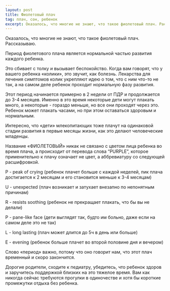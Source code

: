 ```yaml
---
layout: post
title: Фиолетовый плач
tag: плач, сон, ребенок
excerpt: Оказалось, что многие не знают, что такое фиолетовый плач. Рассказываю. Период фиолетового плача является нормальной частью развития каждого ребенка.
---
```


Оказалось, что многие не знают, что такое фиолетовый плач. Рассказываю.

Период фиолетового плача является нормальной частью развития каждого ребенка.

Это сбивает с толку и вызывает беспокойство. Когда вам говорят, что у вашего ребенка «колики», это звучит, как болезнь. Лекарства для лечения симптомов колик укрепляют идею о том, что с ним что-то не так, а на самом деле ребенок проходит нормальную фазу развития.

Этот период начинается примерно в 2 недели от ПДР и продолжается до 3-4 месяцев. Именно в это время некоторые дети могут плакать много, а некоторые - гораздо меньше, но все они проходят через это. Ребенок может плакать часами, но при этом оставаться здоровым и нормальным.

Интересно, что «дети» млекопитающих тоже плачут на одинаковой стадии развития в первые месяцы жизни, как это делают человеческие младенцы.

Название «ФИОЛЕТОВЫЙ» никак не связано с цветом лица ребенка во время плача, а происходит от перевода слова “PURPLE”, которое применительно к плачу означает не цвет, а аббревиатуру со следующей расшифровкой.

P - peak of crying (ребенок плачет больше с каждой неделей, пик плача достигается к 2 месяцам и его становится меньше к 3-4 месяцам)

U - unexpected (плач возникает и затухает внезапно по непонятным причинам)

R - resists soothing (ребенок не прекращает плакать, что бы вы не делали)

P - pane-like face (дети выглядят так, будто им больно, даже если на самом деле это не так)

L - long lasting (плач может длится до 5ч в день или больше)

E - evening (ребенок больше плачет во второй половине дня и вечером)

Слово «период» важно, потому что оно говорит нам, что этот плач временный и скоро закончится.

Дорогие родители, сходите к педиатру, убедитесь, что ребенок здоров и заручитесь поддержкой близких на это тяжелое время. Вам как никогда сейчас требуются прогулки в одиночестве и хотя бы короткие промежутки отдыха без ребенка.